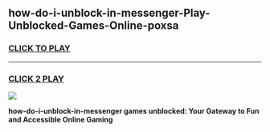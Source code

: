 
## how-do-i-unblock-in-messenger-Play-Unblocked-Games-Online-poxsa
<h3>
<a href="https://premium76.site?title=how-do-i-unblock-in-messenger&ref=25A">CLICK TO PLAY</a></h3>
<hr>

<h3>
<a href="https://premium76.site?title=how-do-i-unblock-in-messenger&ref=25A">CLICK 2 PLAY</a>
  
</h3>

<a href="https://premium76.site?title=how-do-i-unblock-in-messenger&ref=25A"><img src="https://clearcache.store/games.png"></a>


**how-do-i-unblock-in-messenger games unblocked: Your Gateway to Fun and Accessible Online Gaming**
